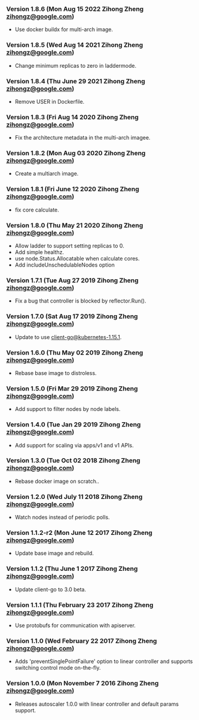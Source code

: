 ### Version 1.8.6 (Mon Aug 15 2022 Zihong Zheng <zihongz@google.com>)
 - Use docker buildx for multi-arch image.

### Version 1.8.5 (Wed Aug 14 2021 Zihong Zheng <zihongz@google.com>)
 - Change minimum replicas to zero in laddermode.

### Version 1.8.4 (Thu June 29 2021 Zihong Zheng <zihongz@google.com>)
 - Remove USER in Dockerfile.

### Version 1.8.3 (Fri Aug 14 2020 Zihong Zheng <zihongz@google.com>)
 - Fix the architecture metadata in the multi-arch imagee.

### Version 1.8.2 (Mon Aug 03 2020 Zihong Zheng <zihongz@google.com>)
 - Create a multiarch image.

### Version 1.8.1 (Fri June 12 2020 Zihong Zheng <zihongz@google.com>)
 - fix core calculate.

### Version 1.8.0 (Thu May 21 2020 Zihong Zheng <zihongz@google.com>)
 - Allow ladder to support setting replicas to 0.
 - Add simple healthz.
 - use node.Status.Allocatable when calculate cores.
 - Add includeUnschedulableNodes option

### Version 1.7.1 (Tue Aug 27 2019 Zihong Zheng <zihongz@google.com>)
 - Fix a bug that controller is blocked by reflector.Run().

### Version 1.7.0 (Sat Aug 17 2019 Zihong Zheng <zihongz@google.com>)
 - Update to use client-go@kubernetes-1.15.1.

### Version 1.6.0 (Thu May 02 2019 Zihong Zheng <zihongz@google.com>)
 - Rebase base image to distroless.

### Version 1.5.0 (Fri Mar 29 2019 Zihong Zheng <zihongz@google.com>)
 - Add support to filter nodes by node labels.

### Version 1.4.0 (Tue Jan 29 2019 Zihong Zheng <zihongz@google.com>)
 - Add support for scaling via apps/v1 and v1 APIs.

### Version 1.3.0 (Tue Oct 02 2018 Zihong Zheng <zihongz@google.com>)
 - Rebase docker image on scratch..

### Version 1.2.0 (Wed July 11 2018 Zihong Zheng <zihongz@google.com>)
 - Watch nodes instead of periodic polls.

### Version 1.1.2-r2 (Mon June 12 2017 Zihong Zheng <zihongz@google.com>)
 - Update base image and rebuild.

### Version 1.1.2 (Thu June 1 2017 Zihong Zheng <zihongz@google.com>)
 - Update client-go to 3.0 beta.

### Version 1.1.1 (Thu February 23 2017 Zihong Zheng <zihongz@google.com>)
 - Use protobufs for communication with apiserver.

### Version 1.1.0 (Wed February 22 2017 Zihong Zheng <zihongz@google.com>)
 - Adds 'preventSinglePointFailure' option to linear controller and supports
   switching control mode on-the-fly.

### Version 1.0.0 (Mon November 7 2016 Zihong Zheng <zihongz@google.com>)
 - Releases autoscaler 1.0.0 with linear controller and default params support.
